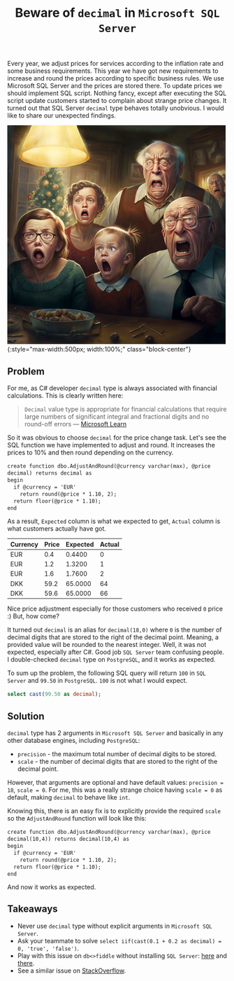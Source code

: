 ﻿---
published: true
title: Beware of `decimal` in `Microsoft SQL Server`
description: This article shows how decimal type in Microsoft SQL Server can lead to unexpected results and how to fix that.
layout: post
tags: [mssql, postgresql, sql]
comments: true
---

Every year, we adjust prices for services according to the inflation rate and some business requirements. This year we have got new requirements to increase and round the prices according to specific business rules. We use Microsoft SQL Server and the prices are stored there. To update prices we should implement SQL script. Nothing fancy, except after executing the SQL script update customers started to complain about strange price changes. It turned out that SQL Server `decimal` type behaves totally unobvious. I would like to share our unexpected findings. 

![people shocked](/img/beware-of-decimals-in-t-sql/family_scream.jpg "people shocked" ){:style="max-width:500px; width:100%;" class="block-center"}

## Problem

For me, as C# developer `decimal` type is always associated with financial calculations. This is clearly written here:

> `Decimal` value type is appropriate for financial calculations that require large numbers of significant integral and fractional digits and no round-off errors — [Microsoft Learn](https://learn.microsoft.com/en-us/dotnet/api/system.decimal)

So it was obvious to choose `decimal` for the price change task. Let's see the SQL function we have implemented to adjust and round. It increases the prices to 10% and then round depending on the currency.

```tsql
create function dbo.AdjustAndRound(@currency varchar(max), @price decimal) returns decimal as
begin
  if @currency = 'EUR'
    return round(@price * 1.10, 2);
  return floor(@price * 1.10);
end
```

As a result, `Expected` column is what we expected to get, `Actual` column is what customers actually have got.

|Currency|Price|Expected| Actual |
|--------|-----|--------|--------|
|EUR     |0.4  |0.4400  | 0      |
|EUR     |1.2  |1.3200  | 1      |
|EUR     |1.6  |1.7600  | 2      |
|DKK     |59.2 |65.0000 | 64     |
|DKK     |59.6 |65.0000 | 66     |

Nice price adjustment especially for those customers who received `0` price :) But, how come?

It turned out `decimal` is an alias for `decimal(18,0)` where `0` is the number of decimal digits that are stored to the right of the decimal point. Meaning, a provided value will be rounded to the nearest integer. Well, it was not expected, especially after C#. Good job `SQL Server` team confusing people. I double-checked `decimal` type on `PostgreSQL`, and it works as expected.

To sum up the problem, the following SQL query will return `100` in `SQL Server` and `99.50` in `PostgreSQL`. `100` is not what I would expect.

```sql
select cast(99.50 as decimal);
```

## Solution

`decimal` type has 2 arguments in `Microsoft SQL Server` and basically in any other database engines, including `PostgreSQL`:
* `precision` - the maximum total number of decimal digits to be stored.
* `scale` - the number of decimal digits that are stored to the right of the decimal point.

However, that arguments are optional and have default values: `precision = 18`, `scale = 0`. For me, this was a really strange choice having `scale = 0` as default, making `decimal` to behave like `int`.

Knowing this, there is an easy fix is to explicitly provide the required `scale` so the `AdjustAndRound` function will look like this:

```tsql
create function dbo.AdjustAndRound(@currency varchar(max), @price decimal(10,4)) returns decimal(10,4) as
begin
  if @currency = 'EUR'
    return round(@price * 1.10, 2);
  return floor(@price * 1.10);
end
```

And now it works as expected.

## Takeaways

* Never use `decimal` type without explicit arguments in `Microsoft SQL Server`.
* Ask your teammate to solve `select iif(cast(0.1 + 0.2 as decimal) = 0, 'true', 'false')`.
* Play with this issue on `db<>fiddle` without installing `SQL Server`: [here](https://dbfiddle.uk/5eEq0dGI) and [there](https://dbfiddle.uk/CVwn-0ej). 
* See a similar issue on [StackOverflow](https://stackoverflow.com/a/23016604).
